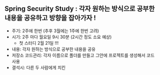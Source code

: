 ## Spring Security Study : 각자 원하는 방식으로 공부한 내용을 공유하고 방향을 잡아가자 ! 

- 주기: 2주에 한번 (추후 3월에는 1주에 한번 고려)
- 시기: 2주 마다 월요일 9시 30분 (2시간 정도 소요 예상)
  - 첫 스터디 2월 21일 !!!
- 내용: 각자 원하는 방식으로 공부한 내용을 공유
- 저장소 코드관리: 각자 이름으로 폴더를 만들고 그안에 프로젝트를 생성해서 코드 사용
- 결석시: 다른 두 사람에게 치킨 
